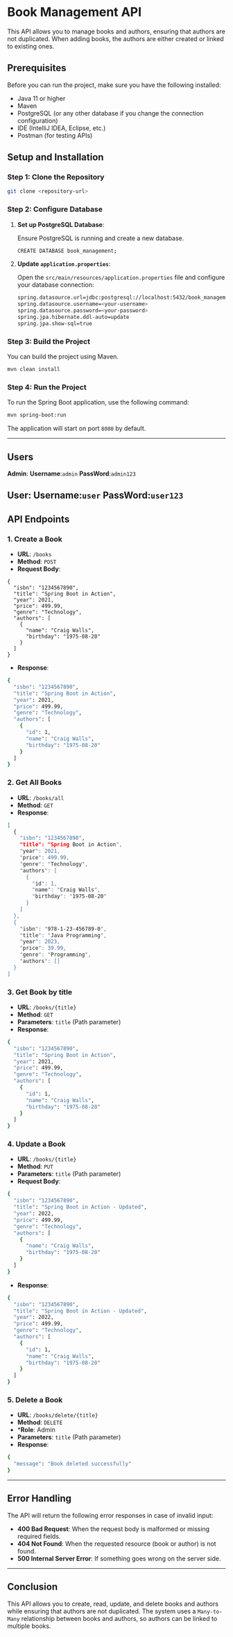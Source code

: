 # Book Management API

This API allows you to manage books and authors, ensuring that authors are not duplicated. When adding books, the authors are either created or linked to existing ones.

## Prerequisites

Before you can run the project, make sure you have the following installed:

- Java 11 or higher
- Maven
- PostgreSQL (or any other database if you change the connection configuration)
- IDE (IntelliJ IDEA, Eclipse, etc.)
- Postman (for testing APIs)

## Setup and Installation

### Step 1: Clone the Repository

```bash
git clone <repository-url>
```

### Step 2: Configure Database

1. **Set up PostgreSQL Database**:

   Ensure PostgreSQL is running and create a new database.

   ```bash
   CREATE DATABASE book_management;
   ```

2. **Update `application.properties`**:

   Open the `src/main/resources/application.properties` file and configure your database connection:

   ```bash
   spring.datasource.url=jdbc:postgresql://localhost:5432/book_management
   spring.datasource.username=<your-username>
   spring.datasource.password=<your-password>
   spring.jpa.hibernate.ddl-auto=update
   spring.jpa.show-sql=true
   ```

### Step 3: Build the Project

You can build the project using Maven.

```bash
mvn clean install
```

### Step 4: Run the Project

To run the Spring Boot application, use the following command:

```bash
mvn spring-boot:run
```

The application will start on port `8080` by default.

---
## Users
**Admin**:
**Username**:`admin`
**PassWord**:`admin123`

**User**:
**Username**:`user`
**PassWord**:`user123`
---
## API Endpoints

### 1. **Create a Book**

- **URL**: `/books`
- **Method**: `POST`
- **Request Body**:

```
{
  "isbn": "1234567890",
  "title": "Spring Boot in Action",
  "year": 2021,
  "price": 499.99,
  "genre": "Technology",
  "authors": [
    {
      "name": "Craig Walls",
      "birthday": "1975-08-20"
    }
  ]
}
```

- **Response**:

```bash
{
  "isbn": "1234567890",
  "title": "Spring Boot in Action",
  "year": 2021,
  "price": 499.99,
  "genre": "Technology",
  "authors": [
    {
      "id": 1,
      "name": "Craig Walls",
      "birthday": "1975-08-20"
    }
  ]
}
```

### 2. **Get All Books**

- **URL**: `/books/all`
- **Method**: `GET`
- **Response**:

```bash
[
  {
    "isbn": "1234567890",
    "title": "Spring Boot in Action",
    "year": 2021,
    "price": 499.99,
    "genre": "Technology",
    "authors": [
      {
        "id": 1,
        "name": "Craig Walls",
        "birthday": "1975-08-20"
      }
    ]
  },
  {
    "isbn": "978-1-23-456789-0",
    "title": "Java Programming",
    "year": 2023,
    "price": 39.99,
    "genre": "Programming",
    "authors": []
  }
]
```

### 3. **Get Book by title**

- **URL**: `/books/{title}`
- **Method**: `GET`
- **Parameters**: `title` (Path parameter)
- **Response**:

```bash
{
  "isbn": "1234567890",
  "title": "Spring Boot in Action",
  "year": 2021,
  "price": 499.99,
  "genre": "Technology",
  "authors": [
    {
      "id": 1,
      "name": "Craig Walls",
      "birthday": "1975-08-20"
    }
  ]
}
```

### 4. **Update a Book**

- **URL**: `/books/{title}`
- **Method**: `PUT`
- **Parameters**: `title` (Path parameter)
- **Request Body**:

```bash
{
  "isbn": "1234567890",
  "title": "Spring Boot in Action - Updated",
  "year": 2022,
  "price": 499.99,
  "genre": "Technology",
  "authors": [
    {
      "name": "Craig Walls",
      "birthday": "1975-08-20"
    }
  ]
}
```

- **Response**:

```bash
{
  "isbn": "1234567890",
  "title": "Spring Boot in Action - Updated",
  "year": 2022,
  "price": 499.99,
  "genre": "Technology",
  "authors": [
    {
      "id": 1,
      "name": "Craig Walls",
      "birthday": "1975-08-20"
    }
  ]
}
```

### 5. **Delete a Book**

- **URL**: `/books/delete/{title}`
- **Method**: `DELETE`
- ***Role**: Admin
- **Parameters**: `title` (Path parameter)
- **Response**:

```bash
{
  "message": "Book deleted successfully"
}
```






---

## Error Handling

The API will return the following error responses in case of invalid input:

- **400 Bad Request**: When the request body is malformed or missing required fields.
- **404 Not Found**: When the requested resource (book or author) is not found.
- **500 Internal Server Error**: If something goes wrong on the server side.

---

## Conclusion

This API allows you to create, read, update, and delete books and authors while ensuring that authors are not duplicated. The system uses a `Many-to-Many` relationship between books and authors, so authors can be linked to multiple books.
